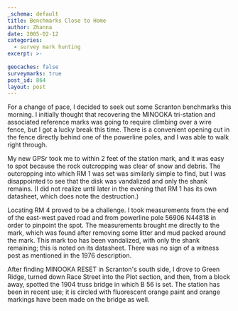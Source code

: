 ```yaml
---
_schema: default
title: Benchmarks Close to Home
author: Zhanna
date: 2005-02-12
categories:
  - survey mark hunting
excerpt: >- 
   
geocaches: false
surveymarks: true
post_id: 864
layout: post                                                          
---    
```


For a change of pace, I decided to seek out some Scranton benchmarks this morning. I initially thought that recovering the MINOOKA tri-station and associated reference marks was going to require climbing over a wire fence, but I got a lucky break this time. There is a convenient opening cut in the fence directly behind one of the powerline poles, and I was able to walk right through.

My new GPSr took me to within 2 feet of the station mark, and it was easy to spot because the rock outcropping was clear of snow and debris. The outcropping into which RM 1 was set was similarly simple to find, but I was disappointed to see that the disk was vandalized and only the shank remains. (I did not realize until later in the evening that RM 1 has its own datasheet, which does note the destruction.) 

Locating RM 4 proved to be a challenge. I took measurements from the end of the east-west paved road and from powerline pole 56906 N44818 in order to pinpoint the spot. The measurements brought me directly to the mark, which was found after removing some litter and mud packed around the mark. This mark too has been vandalized, with only the shank remaining; this is noted on its datasheet. There was no sign of a witness post as mentioned in the 1976 description.

After finding MINOOKA RESET in Scranton's south side, I drove to Green Ridge, turned down Race Street into the Plot section, and then, from a block away, spotted the 1904 truss bridge in which B 56 is set. The station has been in recent use; it is circled with fluorescent orange paint and orange markings have been made on the bridge as well.